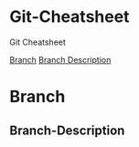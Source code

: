 # Git-Cheatsheet
Git Cheatsheet

[Branch](#Branch)
  [Branch Description](##Branch-Description)

# Branch
## Branch-Description



